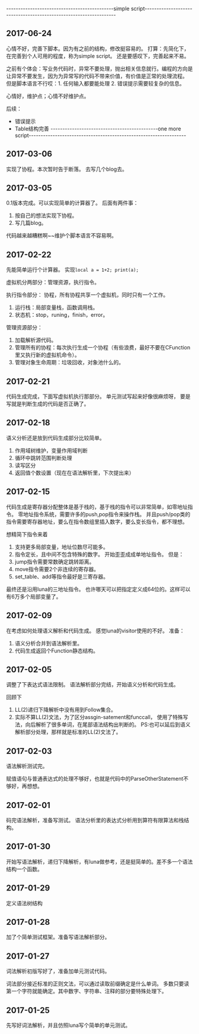 
---------------------------------------------simple script------------------------------------------------------------------
## 2017-06-24
心情不好，完善下脚本。因为有之前的结构，修改挺容易的。
打算：先简化下，在完善到个人可用的程度，称为simple script。
还是要感叹下，完善起来不易。

之前有个体会：写业务代码时，异常不要处理，抛出相关信息就行。编程的方向是让异常不要发生，因为为异常写的代码不带来价值，有价值是正常的处理流程。
但是脚本语言不行哎：1. 任何输入都要能处理 2. 错误提示需要较复杂的信息。

心情好，维护点；心情不好维护点。

后续：
- 错误提示
- Table结构完善
---------------------------------------------one more script------------------------------------------------------------------

## 2017-03-06
实现了协程。本次暂时告于断落。
去写几个blog去。

## 2017-03-05
0.1版本完成。可以实现简单的计算器了。
后面有两件事：
1. 按自己的想法实现下协程。
2. 写几篇blog。

代码越来越糟糕啊~~维护个脚本语言不容易啊。

## 2017-02-22
先能简单运行个计算器。
实现`local a = 1+2; print(a);`

虚拟机分两部分：管理资源，执行指令。

执行指令部分：
协程，所有协程共享一个虚拟机，同时只有一个工作。
1. 运行栈：局部变量栈，函数调用栈。
2. 状态机：stop，runing，finish，error。

管理资源部分：
1. 加载解析源代码。
2. 管理所有的协程：每次执行生成一个协程（有些浪费，最好不要在CFunction里又执行新的虚拟机命令）。
3. 管理对象生命周期：垃圾回收，对象池什么的。

## 2017-02-21
代码生成完成，下面写虚拟机执行那部分。
单元测试写起来好像很麻烦呀，
要是写就是判断生成的代码是否正确了。

## 2017-02-18
语义分析还是放到代码生成部分比较简单。
1. 作用域树维护，变量作用域判断
2. 循环中跳转范围判断处理
3. 读写区分
4. 返回值个数设置（现在在语法解析里，下次提出来）

## 2017-02-15
代码生成是寄存器分配整体是基于栈的，基于栈的指令可以非常简单，如零地址指令。
零地址指令系统，需要许多的push,pop指令来操作栈。
并且push/pop类的指令需要寄存器地址，要么在指令数组里插入数字，要么变长指令，都不理想。

想精简下指令来着
1. 支持更多局部变量，地址位数尽可能多。
2. 指令定长，且中间不包含特殊的数字。
开始歪歪成成单地址指令。
但是：
1. jump指令需要常数确定跳转距离。
2. move指令需要2个非连续的寄存器。
3. set_table、add等指令最好是三寄存器。

最终还是沿用luna的三地址指令。
也许哪天可以把指定定义成64位的。这样可以有6万多个局部变量了。

## 2017-02-09
在考虑如何处理语义解析和代码生成。
感觉luna的visitor使用的不好。
准备：
1. 语义分析合并到语法解析里。
2. 代码生成返回个Function静态结构。

## 2017-02-05
调整了下表达式语法限制。
语法解析部分完结，开始语义分析和代码生成。

回顾下
1. LL(2)递归下降解析中没有用到Follow集合。
2. 实际不算LL(2)文法，为了区分assgin-satement和funccall，
   使用了特殊写法，向后解析了很多单词，在尾部语法结构出判断的。
   PS:也可以延后到语义解析部分处理，那样就是标准的LL(2)文法了。

## 2017-02-03
语法解析测试完。

赋值语句与普通表达式的处理不够好，也就是代码中的ParseOtherStatement不够好，再想想。

## 2017-02-01
码完语法解析，准备写测试。
语法分析里的表达式分析用到算符有限算法和栈结构。

## 2017-01-30
开始写语法解析，递归下降解析，有luna做参考，还是挺简单的。差不多一个语法结构一个函数。

## 2017-01-29
定义语法树结构

## 2017-01-28
加了个简单测试框架。准备写语法解析部分。

## 2017-01-27
词法解析初版写好了，准备加单元测试代码。

词法部分接近标准的正则文法，可以通过读取前缀确定是什么单词。
多数只要读第一个字符就能确定。其中数字、字符串、注释的部分要特殊处理下。


## 2017-01-25
先写好词法解析，并且仿照luna写个简单的单元测试。


